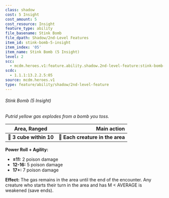```yaml
---
class: shadow
cost: 5 Insight
cost_amount: 5
cost_resource: Insight
feature_type: ability
file_basename: Stink Bomb
file_dpath: Shadow/2nd-Level Features
item_id: stink-bomb-5-insight
item_index: '05'
item_name: Stink Bomb (5 Insight)
level: 2
scc:
  - mcdm.heroes.v1:feature.ability.shadow.2nd-level-feature:stink-bomb-5-insight
scdc:
  - 1.1.1:13.2.2.5:05
source: mcdm.heroes.v1
type: feature/ability/shadow/2nd-level-feature
---
```


###### Stink Bomb (5 Insight)

*Putrid yellow gas explodes from a bomb you toss.*

| **Area, Ranged**        |                  **Main action** |
| ----------------------- | -------------------------------: |
| **📏 3 cube within 10** | **🎯 Each creature in the area** |

**Power Roll + Agility:**

- **≤11:** 2 poison damage
- **12-16:** 5 poison damage
- **17+:** 7 poison damage

**Effect:** The gas remains in the area until the end of the encounter. Any creature who starts their turn in the area and has M < AVERAGE is weakened (save ends).
